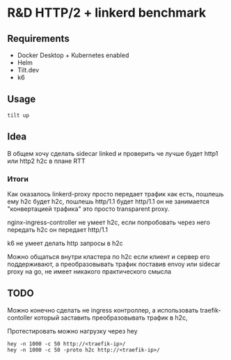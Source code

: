 # R&D HTTP/2 + linkerd benchmark

## Requirements  
- Docker Desktop + Kubernetes enabled
- Helm
- Tilt.dev
- k6

## Usage

`tilt up`

## Idea

В общем хочу сделать sidecar linked и проверить че лучше будет http1 или http2 h2c в плане RTT

### Итоги
Как оказалось linkerd-proxy просто передает трафик как есть, пошлешь ему h2c будет h2c, пошлешь http/1.1 будет http/1.1 он не занимается "конвертацией трафика" это просто transparent proxy.

nginx-ingress-controller не умеет h2c, если попробовать через него передать h2c он передает http/1.1

k6 не умеет делать http запросы в h2c

Можно общаться внутри кластера по h2c если клиент и сервер его поддерживают, а преобразовывать трафик поставив envoy или sidecar proxy на go, не имеет никакого практического смысла

## TODO
Можно конечно сделать не ingress контроллер, а использовать traefik-contoller который заставить преобразовывать трафик в h2c, 

Протестировать можно нагрузку через hey
```
hey -n 1000 -c 50 http://<traefik-ip>/
hey -n 1000 -c 50 -proto h2c http://<traefik-ip>/
```
